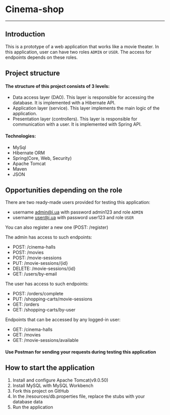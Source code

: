 # Cinema-shop
___

## Introduction

This is a prototype of a web application that works like a movie theater.
In this application, user can have two roles `ADMIN` or `USER`.
The access for endpoints depends on these roles.

## Project structure

#### The structure of this project consists of 3 levels:
* Data access layer (DAO). This layer is responsible for accessing the database. It is implemented with a Hibernate API.
* Application layer (service). This layer implements the main logic of the application.
* Presentation layer (controllers). This layer is responsible for communication with a user. It is implemented with Spring API.

#### Technologies:
* MySql
* Hibernate ORM
* Spring(Core, Web, Security)
* Apache Tomcat
* Maven
* JSON
## Opportunities depending on the role
There are two ready-made users provided for testing this application:
* username admin@i.ua with password admin123 and role `ADMIN`
* username user@i.ua with password user123 and role `USER`

You can also register a new one (POST: /register)

The admin has access to such endpoints:
* POST: /cinema-halls
* POST: /movies
* POST: /movie-sessions
* PUT: /movie-sessions/{id}
* DELETE: /movie-sessions/{id}
* GET: /users/by-email

The user has access to such endpoints:
* POST: /orders/complete
* PUT: /shopping-carts/movie-sessions
* GET: /orders
* GET: /shopping-carts/by-user

Endpoints that can be accessed by any logged-in user:
* GET: /cinema-halls
* GET: /movies
* GET: /movie-sessions/available

#### Use Postman for sending your requests during testing this application

## How to start the application

1. Install and configure Apache Tomcat(v9.0.50)
2. Install MySQL with MySQL Workbench
3. Fork this project on GitHub
4. In the /resources/db.properties file, replace the stubs with your database data
5. Run the application
